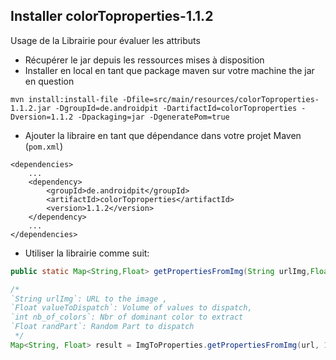 ## Installer colorToproperties-1.1.2

Usage de la Librairie pour évaluer les attributs

- Récupérer le jar depuis les ressources mises à disposition
- Installer en local en tant que package maven sur votre machine the jar en question

```
mvn install:install-file -Dfile=src/main/resources/colorToproperties-1.1.2.jar -DgroupId=de.androidpit -DartifactId=colorToproperties -Dversion=1.1.2 -Dpackaging=jar -DgeneratePom=true 
```

- Ajouter la libraire en tant que dépendance dans votre projet Maven (`pom.xml`)

```
<dependencies>
    ...
    <dependency>
        <groupId>de.androidpit</groupId>
        <artifactId>colorToproperties</artifactId>
        <version>1.1.2</version>
    </dependency>
    ...
</dependencies>
```

- Utiliser la librairie comme suit:

```java
public static Map<String,Float> getPropertiesFromImg(String urlImg,Float valueToDispatch, int nb_of_colors, float randPart)
```

```java
/*
`String urlImg`: URL to the image ,
`Float valueToDispatch`: Volume of values to dispatch,
`int nb_of_colors`: Nbr of dominant color to extract
`Float randPart`: Random Part to dispatch  
 */
Map<String, Float> result = ImgToProperties.getPropertiesFromImg(url, 100f, 4,0.3f);
``` 
